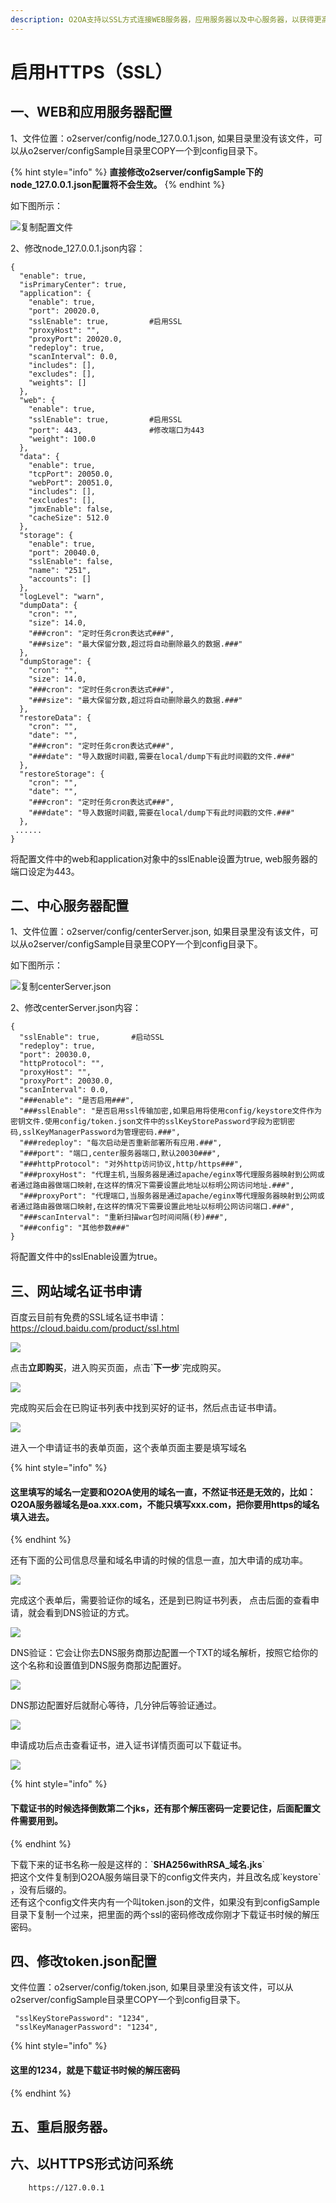 ```yaml
---
description: O2OA支持以SSL方式连接WEB服务器，应用服务器以及中心服务器，以获得更高的网络安全性。
---
```


# 启用HTTPS（SSL）

##  **一、WEB和应用服务器配置**

1、文件位置：o2server/config/node\_127.0.0.1.json, 如果目录里没有该文件，可以从o2server/configSample目录里COPY一个到config目录下。

{% hint style="info" %}
**直接修改o2server/configSample下的node\_127.0.0.1.json配置将不会生效。**
{% endhint %}

如下图所示：

![&#x590D;&#x5236;&#x914D;&#x7F6E;&#x6587;&#x4EF6;](../../.gitbook/assets/892f3bd53ede2a1acddb7dd98db885988a6.jpg%20%281%29.webp)

2、修改node\_127.0.0.1.json内容：

```text
{
  "enable": true,
  "isPrimaryCenter": true,
  "application": {
    "enable": true,
    "port": 20020.0,
    "sslEnable": true,         #启用SSL
    "proxyHost": "",
    "proxyPort": 20020.0,
    "redeploy": true,
    "scanInterval": 0.0,
    "includes": [],
    "excludes": [],
    "weights": []
  },
  "web": {
    "enable": true,
    "sslEnable": true,         #启用SSL
    "port": 443,               #修改端口为443
    "weight": 100.0
  },
  "data": {
    "enable": true,
    "tcpPort": 20050.0,
    "webPort": 20051.0,
    "includes": [],
    "excludes": [],
    "jmxEnable": false,
    "cacheSize": 512.0
  },
  "storage": {
    "enable": true,
    "port": 20040.0,
    "sslEnable": false,
    "name": "251",
    "accounts": []
  },
  "logLevel": "warn",
  "dumpData": {
    "cron": "",
    "size": 14.0,
    "###cron": "定时任务cron表达式###",
    "###size": "最大保留分数,超过将自动删除最久的数据.###"
  },
  "dumpStorage": {
    "cron": "",
    "size": 14.0,
    "###cron": "定时任务cron表达式###",
    "###size": "最大保留分数,超过将自动删除最久的数据.###"
  },
  "restoreData": {
    "cron": "",
    "date": "",
    "###cron": "定时任务cron表达式###",
    "###date": "导入数据时间戳,需要在local/dump下有此时间戳的文件.###"
  },
  "restoreStorage": {
    "cron": "",
    "date": "",
    "###cron": "定时任务cron表达式###",
    "###date": "导入数据时间戳,需要在local/dump下有此时间戳的文件.###"
  },
 ......
}
```

将配置文件中的web和application对象中的sslEnable设置为true, web服务器的端口设定为443。

## **二、中心服务器配置**

1、文件位置：o2server/config/centerServer.json, 如果目录里没有该文件，可以从o2server/configSample目录里COPY一个到config目录下。

如下图所示：

![&#x590D;&#x5236;centerServer.json](../../.gitbook/assets/742c0939a5fff8a82813ad8c58b25f7a2f7.jpg.webp)

2、修改centerServer.json内容：

```text
{
  "sslEnable": true,       #启动SSL
  "redeploy": true,
  "port": 20030.0,
  "httpProtocol": "",
  "proxyHost": "",
  "proxyPort": 20030.0,
  "scanInterval": 0.0,
  "###enable": "是否启用###",
  "###sslEnable": "是否启用ssl传输加密,如果启用将使用config/keystore文件作为密钥文件.使用config/token.json文件中的sslKeyStorePassword字段为密钥密码,sslKeyManagerPassword为管理密码.###",
  "###redeploy": "每次启动是否重新部署所有应用.###",
  "###port": "端口,center服务器端口,默认20030###",
  "###httpProtocol": "对外http访问协议,http/https###",
  "###proxyHost": "代理主机,当服务器是通过apache/eginx等代理服务器映射到公网或者通过路由器做端口映射,在这样的情况下需要设置此地址以标明公网访问地址.###",
  "###proxyPort": "代理端口,当服务器是通过apache/eginx等代理服务器映射到公网或者通过路由器做端口映射,在这样的情况下需要设置此地址以标明公网访问端口.###",
  "###scanInterval": "重新扫描war包时间间隔(秒)###",
  "###config": "其他参数###"
}
```

将配置文件中的sslEnable设置为true。

## **三、网站域名证书申请**

百度云目前有免费的SSL域名证书申请：https://cloud.baidu.com/product/ssl.html

![](../../.gitbook/assets/screen-shot-2019-02-27-at-10.27.52.png.webp)

 点击**立即购买**，进入购买页面，点击\`**下一步**\`完成购买。

![](../../.gitbook/assets/screen-shot-2019-02-27-at-10.28.36.png.webp)

完成购买后会在已购证书列表中找到买好的证书，然后点击证书申请。

![](../../.gitbook/assets/screen-shot-2019-02-27-at-10.41.55.png.webp)

进入一个申请证书的表单页面，这个表单页面主要是填写域名

{% hint style="info" %}
#### **这里填写的域名一定要和O2OA使用的域名一直，不然证书还是无效的，比如：O2OA服务器域名是oa.xxx.com，不能只填写xxx.com，把你要用https的域名填入进去。**
{% endhint %}

 还有下面的公司信息尽量和域名申请的时候的信息一直，加大申请的成功率。

![](../../.gitbook/assets/screen-shot-2019-02-27-at-10.42.44.png.webp)

完成这个表单后，需要验证你的域名，还是到已购证书列表， 点击后面的查看申请，就会看到DNS验证的方式。

![](../../.gitbook/assets/screen-shot-2019-02-27-at-11.04.50.png.webp)

DNS验证：它会让你去DNS服务商那边配置一个TXT的域名解析，按照它给你的这个名称和设置值到DNS服务商那边配置好。

![](../../.gitbook/assets/screen-shot-2019-02-27-at-10.54.08.png.webp)

DNS那边配置好后就耐心等待，几分钟后等验证通过。

![](../../.gitbook/assets/screen-shot-2019-02-28-at-14.11.39.png.webp)

申请成功后点击查看证书，进入证书详情页面可以下载证书。

![](../../.gitbook/assets/screen-shot-2019-02-28-at-14.12.19.png.webp)

{% hint style="info" %}
#### **下载证书的时候选择倒数第二个jks，还有那个解压密码一定要记住，后面配置文件需要用到。**
{% endhint %}

下载下来的证书名称一般是这样的：\`**SHA256withRSA\_域名.jks**\`  
把这个文件复制到O2OA服务端目录下的config文件夹内，并且改名成\`keystore\` ，没有后缀的。  
还有这个config文件夹内有一个叫token.json的文件，如果没有到configSample目录下复制一个过来，把里面的两个ssl的密码修改成你刚才下载证书时候的解压密码。

##  **四、修改token.json配置**

文件位置：o2server/config/token.json, 如果目录里没有该文件，可以从o2server/configSample目录里COPY一个到config目录下。

```text
 "sslKeyStorePassword": "1234",
 "sslKeyManagerPassword": "1234",
```

{% hint style="info" %}
#### 这里的1234，就是下载证书时候的解压密码
{% endhint %}

## **五、重启服务器。**

## **六、以HTTPS形式访问系统**

        https://127.0.0.1

